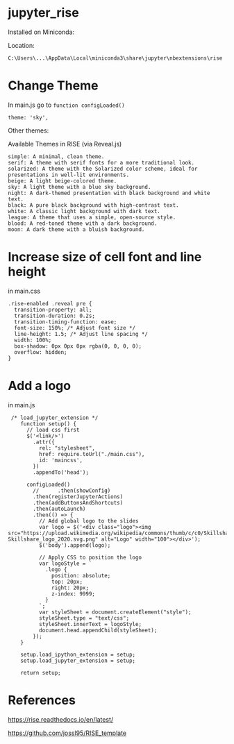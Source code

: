 # jupyter_rise

Installed on Miniconda:

Location:

```
C:\Users\...\AppData\Local\miniconda3\share\jupyter\nbextensions\rise
```

# Change Theme

In main.js go to `function configLoaded()`

```
theme: 'sky',
```

Other themes:

Available Themes in RISE (via Reveal.js)

```
simple: A minimal, clean theme.
serif: A theme with serif fonts for a more traditional look.
solarized: A theme with the Solarized color scheme, ideal for presentations in well-lit environments.
beige: A light beige-colored theme.
sky: A light theme with a blue sky background.
night: A dark-themed presentation with black background and white text.
black: A pure black background with high-contrast text.
white: A classic light background with dark text.
league: A theme that uses a simple, open-source style.
blood: A red-toned theme with a dark background.
moon: A dark theme with a bluish background.
```

# Increase size of cell font and line height

in main.css

```
.rise-enabled .reveal pre {
  transition-property: all;
  transition-duration: 0.2s;
  transition-timing-function: ease;
  font-size: 150%; /* Adjust font size */
  line-height: 1.5; /* Adjust line spacing */
  width: 100%;
  box-shadow: 0px 0px 0px rgba(0, 0, 0, 0);
  overflow: hidden;
}
```

# Add a logo

in main.js

```
 /* load_jupyter_extension */
	function setup() {
	  // load css first
	  $('<link/>')
		.attr({
		  rel: "stylesheet",
		  href: require.toUrl("./main.css"),
		  id: 'maincss',
		})
		.appendTo('head');

	  configLoaded()
		//      .then(showConfig)
		.then(registerJupyterActions)
		.then(addButtonsAndShortcuts)
		.then(autoLaunch)
		.then(() => {
		  // Add global logo to the slides
		  var logo = $('<div class="logo"><img src="https://upload.wikimedia.org/wikipedia/commons/thumb/c/c0/Skillshare_logo_2020.svg/320px-Skillshare_logo_2020.svg.png" alt="Logo" width="100"></div>');
		  $('body').append(logo);

		  // Apply CSS to position the logo
		  var logoStyle = `
			.logo {
			  position: absolute;
			  top: 20px;
			  right: 20px;
			  z-index: 9999;
			}
		  `;
		  var styleSheet = document.createElement("style");
		  styleSheet.type = "text/css";
		  styleSheet.innerText = logoStyle;
		  document.head.appendChild(styleSheet);
		});
	}

	setup.load_ipython_extension = setup;
	setup.load_jupyter_extension = setup;

	return setup;
```

# References

https://rise.readthedocs.io/en/latest/

https://github.com/jossl95/RISE_template
